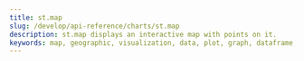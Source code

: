 ```yaml
---
title: st.map
slug: /develop/api-reference/charts/st.map
description: st.map displays an interactive map with points on it.
keywords: map, geographic, visualization, data, plot, graph, dataframe, coordinates, latitude, longitude, location
---
```


<Autofunction function="streamlit.map" />

<Autofunction function="DeltaGenerator.add_rows" />
